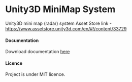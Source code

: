 # Unity3D MiniMap System
Unity3D mini map (radar) system 
Asset Store link - https://www.assetstore.unity3d.com/en/#!/content/33729 

#### Documentation

Download documentation [here](https://www.dropbox.com/s/0oydrfxnu4i7w2q/MiniMap%20Documentation.pdf?raw=1)



#### Licence

Project is under MIT licence.
